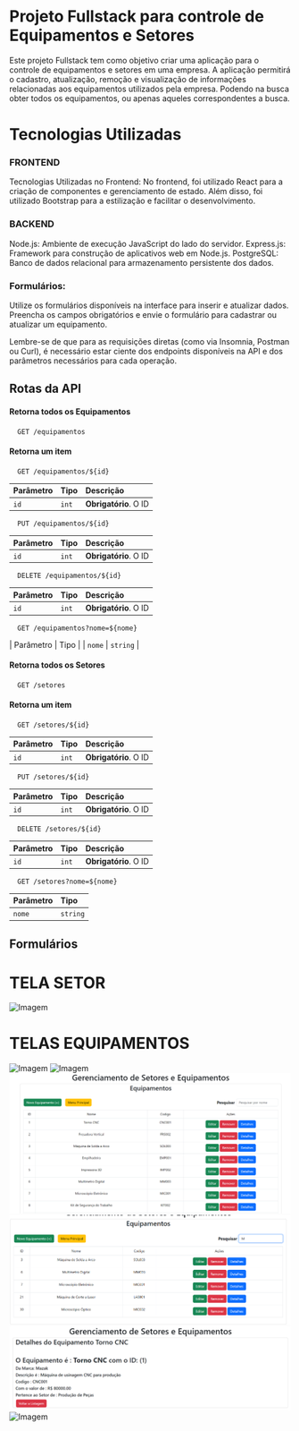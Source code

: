 # Projeto Fullstack para controle de Equipamentos e Setores

Este projeto Fullstack tem como objetivo criar uma aplicação para o controle de equipamentos e setores em uma empresa. A aplicação permitirá o cadastro, atualização, remoção e visualização de informações relacionadas aos equipamentos utilizados pela empresa. Podendo na busca obter todos os equipamentos, ou apenas aqueles correspondentes a busca.

# Tecnologias Utilizadas

### FRONTEND

Tecnologias Utilizadas no Frontend:
No frontend, foi utilizado React para a criação de componentes e gerenciamento de estado. Além disso, foi utilizado Bootstrap para a estilização e facilitar o desenvolvimento.

### BACKEND

Node.js: Ambiente de execução JavaScript do lado do servidor.
Express.js: Framework para construção de aplicativos web em Node.js.
PostgreSQL: Banco de dados relacional para armazenamento persistente dos dados.

### Formulários:

Utilize os formulários disponíveis na interface para inserir e atualizar dados.
Preencha os campos obrigatórios e envie o formulário para cadastrar ou atualizar um equipamento.

Lembre-se de que para as requisições diretas (como via Insomnia, Postman ou Curl), é necessário estar ciente dos endpoints disponíveis na API e dos parâmetros necessários para cada operação.

## Rotas da API

#### Retorna todos os Equipamentos

```http
  GET /equipamentos
```

#### Retorna um item

```http
  GET /equipamentos/${id}
```

| Parâmetro | Tipo  | Descrição             |
| :-------- | :---- | :-------------------- |
| `id`      | `int` | **Obrigatório**. O ID |

```http
  PUT /equipamentos/${id}
```

| Parâmetro | Tipo  | Descrição             |
| :-------- | :---- | :-------------------- |
| `id`      | `int` | **Obrigatório**. O ID |

```http
  DELETE /equipamentos/${id}
```

| Parâmetro | Tipo  | Descrição             |
| :-------- | :---- | :-------------------- |
| `id`      | `int` | **Obrigatório**. O ID |

```http
  GET /equipamentos?nome=${nome}
```

| Parâmetro | Tipo |
| `nome` | `string` |

#### Retorna todos os Setores

```http
  GET /setores
```

#### Retorna um item

```http
  GET /setores/${id}
```

| Parâmetro | Tipo  | Descrição             |
| :-------- | :---- | :-------------------- |
| `id`      | `int` | **Obrigatório**. O ID |

```http
  PUT /setores/${id}
```

| Parâmetro | Tipo  | Descrição             |
| :-------- | :---- | :-------------------- |
| `id`      | `int` | **Obrigatório**. O ID |

```http
  DELETE /setores/${id}
```

| Parâmetro | Tipo  | Descrição             |
| :-------- | :---- | :-------------------- |
| `id`      | `int` | **Obrigatório**. O ID |

```http
  GET /setores?nome=${nome}
```

| Parâmetro | Tipo     |
| :-------- | :------- |
| `nome`    | `string` |

## Formulários

# TELA SETOR

![Imagem](imagens/card-setor.png.png)

# TELAS EQUIPAMENTOS

![Imagem](imagens/cadastro-equipamento.png=200px)
![Imagem](imagens/select-equipamento.png=250x)
![Imagem](imagens/tabela-equipamentos.png)
![Imagem](imagens/busca-equipamento.png)
![Imagem](imagens/card-equipamento.png)
![Imagem](imagens/editar-equipamento.png=500x)
